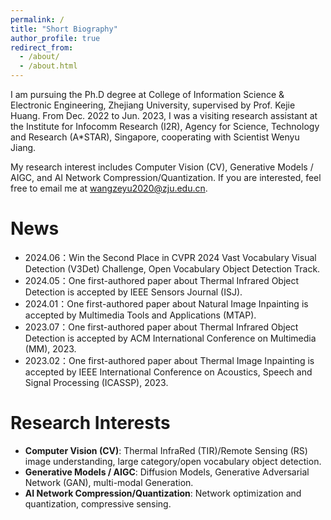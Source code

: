 ```yaml
---
permalink: /
title: "Short Biography"
author_profile: true
redirect_from: 
  - /about/
  - /about.html
---
```


I am pursuing the Ph.D degree at College of Information Science & Electronic Engineering, Zhejiang University, supervised by Prof. Kejie Huang. From Dec. 2022 to Jun. 2023, I was a visiting research assistant at the Institute for Infocomm Research (I2R), Agency for Science, Technology and Research (A*STAR), Singapore, cooperating with Scientist Wenyu Jiang.

My research interest includes Computer Vision (CV), Generative Models / AIGC, and AI Network Compression/Quantization. If you are interested, feel free to email me at wangzeyu2020@zju.edu.cn.

News
======
- 2024.06：Win the Second Place in CVPR 2024 Vast Vocabulary Visual Detection (V3Det) Challenge, Open Vocabulary Object Detection Track.
- 2024.05：One first-authored paper about Thermal Infrared Object Detection is accepted by IEEE Sensors Journal (ISJ).
- 2024.01：One first-authored paper about Natural Image Inpainting is accepted by Multimedia Tools and Applications (MTAP).
- 2023.07：One first-authored paper about Thermal Infrared Object Detection is accepted by ACM International Conference on Multimedia (MM), 2023.
- 2023.02：One first-authored paper about Thermal Image Inpainting is accepted by IEEE International Conference on Acoustics, Speech and Signal Processing (ICASSP), 2023.

Research Interests
======
- __Computer Vision (CV)__: Thermal InfraRed (TIR)/Remote Sensing (RS) image understanding, large category/open vocabulary object detection.
- __Generative Models / AIGC__: Diffusion Models, Generative Adversarial Network (GAN), multi-modal Generation.
- __AI Network Compression/Quantization__: Network optimization and quantization, compressive sensing.
